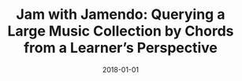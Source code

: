 ---
type: "paper_2018"
title: "Jam with Jamendo: Querying a Large Music Collection by Chords from a Learner’s Perspective"
authors: Xambó, A., Pauwels, J., Roma, G., Barthet, M., György Fazekas
date: 2018-01-01
published_in: "Proc. of the 13th International Audio Mostly Conference"
download_link: "http://annaxambo.me/pub/Xambo_et_al_2018_Jam_with_Jamendo.pdf"
---